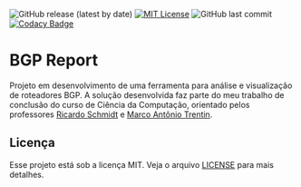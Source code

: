 ![GitHub release (latest by date)](https://img.shields.io/github/v/release/danielccunha/bgp-report?color=%233a86ff)
[![MIT License](https://img.shields.io/badge/License-MIT-blue.svg?color=%233a86ff)](https://opensource.org/licenses/)
![GitHub last commit](https://img.shields.io/github/last-commit/danielccunha/bgp-report?color=3a86ff)
[![Codacy Badge](https://app.codacy.com/project/badge/Grade/1e22be0695da4a608eb7f3846f6b9709)](https://www.codacy.com/gh/danielccunha/bgp-report/dashboard?utm_source=github.com&amp;utm_medium=referral&amp;utm_content=danielccunha/bgp-report&amp;utm_campaign=Badge_Grade)

# BGP Report

Projeto em desenvolvimento de uma ferramenta para análise e visualização de roteadores BGP. A solução desenvolvida faz parte do meu trabalho de conclusão do curso de Ciência da Computação, orientado pelos professores [Ricardo Schmidt](https://www.escavador.com/sobre/2791800/ricardo-de-oliveira-schmidt) e [Marco Antônio Trentin](https://www.escavador.com/sobre/602313/marco-antonio-sandini-trentin).

## Licença

Esse projeto está sob a licença MIT. Veja o arquivo [LICENSE](LICENSE) para mais detalhes.

